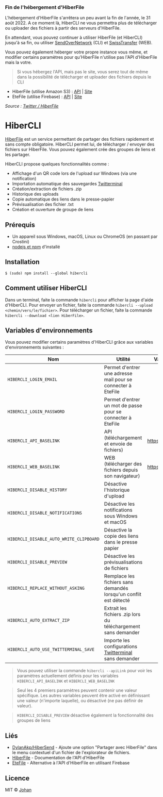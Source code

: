 ### Fin de l'hébergement d'HiberFile

L'hébergement d'HiberFile s'arrêtera un peu avant la fin de l'année, le 31 août 2022. A ce moment là, HiberCLI ne vous permettra plus de télécharger ou uploader des fichiers à partir des serveurs d'HiberFile.

En attendant, vous pouvez continuer à utiliser HiberFile (et HiberCLI) jusqu'à sa fin, ou utiliser [SendOverNetwork](https://github.com/johan-perso/sendovernetwork) (CLI) et [SwissTransfer](https://swisstransfer.com) (WEB).

Vous pouvez également héberger votre propre instance vous même, et modifier certains paramètres pour qu'HiberFile n'utilise pas l'API d'HiberFile mais la votre.

> Si vous hébergez l'API, mais pas le site, vous serez tout de même dans la possibilité de télécharger et uploader des fichiers depuis le CLI

* HiberFile (utilise Amazon S3) : [API](https://github.com/HiberFile/HiberAPI) | [Site](https://github.com/hiberfile/hiberfile)
* EteFile (utilise Firebase) : [API](https://github.com/johan-perso/etefile-api) | [Site](https://github.com/johan-perso/etefile-web)

*Source : [Twitter / HiberFile](https://twitter.com/HiberFile/status/1552227485500194817)*


# HiberCLI

[HiberFile](https://hiberfile.com) est un service permettant de partager des fichiers rapidement et sans compte obligatoire. HiberCLI permet lui, de télécharger / envoyer des fichiers sur HiberFile. Vous pouvez également crée des groupes de liens et les partager.

HiberCLI propose quelques fonctionnalités comme :

* Affichage d'un QR code lors de l'upload sur Windows (via une notification)
* Importation automatique des sauvegardes [Twitterminal](https://github.com/johan-perso/twitterminal)
* Création/extraction de fichiers .zip
* Historique des uploads
* Copie automatique des liens dans le presse-papier
* Prévisualisation des fichier .txt
* Création et ouverture de groupe de liens


## Prérequis

* Un appareil sous Windows, macOS, Linux ou ChromeOS (en passant par Crostini)
* [nodejs et npm](https://nodejs.org) d'installé


## Installation

```
$ (sudo) npm install --global hibercli
```


## Comment utiliser HiberCLI

Dans un terminal, faite la commande `hibercli` pour afficher la page d'aide d'HiberCLI. Pour envoyer un fichier, faite la commande `hibercli --upload <chemin/vers/le/fichier>`. Pour télécharger un fichier, faite la commande `hibercli --download <lien HiberFile>`.


## Variables d'environnements

Vous pouvez modifier certains paramètres d'HiberCLI grâce aux variables d'environnements suivantes :

| Nom                                     | Utilité                                                           | Valeur par défaut         |
|-----------------------------------------|-------------------------------------------------------------------|---------------------------|
| `HIBERCLI_LOGIN_EMAIL`                  | Permet d'entrer une adresse mail pour se connecter à EteFile      |                           |
| `HIBERCLI_LOGIN_PASSWORD`               | Permet d'entrer un mot de passe pour se connecter à EteFile       |                           |	
| `HIBERCLI_API_BASELINK`                 | API (téléchargement et envoie de fichiers)                        | https://api.hiberfile.com |
| `HIBERCLI_WEB_BASELINK`                 | WEB (télécharger des fichiers depuis son navigateur)              | https://hiberfile.com     |
| `HIBERCLI_DISABLE_HISTORY`              | Désactive l'historique d'upload                                   |                           |
| `HIBERCLI_DISABLE_NOTIFICATIONS`        | Désactive les notifications sous Windows et macOS                 |                           |
| `HIBERCLI_DISABLE_AUTO_WRITE_CLIPBOARD` | Désactive la copie des liens dans le presse papier                |                           |
| `HIBERCLI_DISABLE_PREVIEW`              | Désactive les prévisualisations de fichiers                       |                           |
| `HIBERCLI_REPLACE_WITHOUT_ASKING`       | Remplace les fichiers sans demandés lorsqu'un conflit est détecté |                           |
| `HIBERCLI_AUTO_EXTRACT_ZIP`             | Extrait les fichiers .zip lors du téléchargement sans demander    |                           |
| `HIBERCLI_AUTO_USE_TWITTERMINAL_SAVE`   | Importe les configurations [Twitterminal](https://github.com/johan-perso/twitterminal) sans demander             |                           |

> Vous pouvez utiliser la commande `hibercli --apiLink` pour voir les paramètres actuellement définis pour les variables `HIBERCLI_API_BASELINK` et `HIBERCLI_WEB_BASELINK`

> Seul les 4 premiers paramètres peuvent contenir une valeur spécifique. Les autres variables peuvent être activé en définissant une valeur (n'importe laquelle), ou désactivé (ne pas définir de valeur).

> `HIBERCLI_DISABLE_PREVIEW` désactive également la fonctionnalité des groupes de liens


## Liés

* [DylanAkp/HiberSend](https://github.com/DylanAkp/HiberSend) - Ajoute une option "Partager avec HiberFile" dans le menu contextuel d'un fichier de l'explorateur de fichiers.
* [HiberFile](https://api.hiberfile.com/documentation) - Documentation de l'API d'HiberFile
* [EteFile](https://github.com/johan-perso/etefile-api) - Alternative à l'API d'HiberFile en utilisant Firebase


## Licence

MIT © [Johan](https://johanstickman.com)
